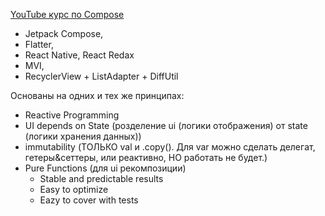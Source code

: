 
[YouTube курс по Compose](https://youtu.be/z24DOCcqzaU?si=83M4xkSnDKO73rOy)

- Jetpack Compose, 
- Flatter, 
- React Native, React Redax
- MVI, 
- RecyclerView + ListAdapter + DiffUtil

Oснованы на одних и тех же принципах:
- Reactive Programming
- UI depends on State (розделение ui (логики отображения) от state (логики хранения данных))
- immutability (ТОЛЬКО val и .copy(). Для var можно сделать делегат, гетеры&сеттеры, или реактивно, НО работать не будет.)
- Pure Functions (для ui рекомпозиции)
	- Stable and predictable results
	- Easy to optimize
	- Eazy to cover with tests